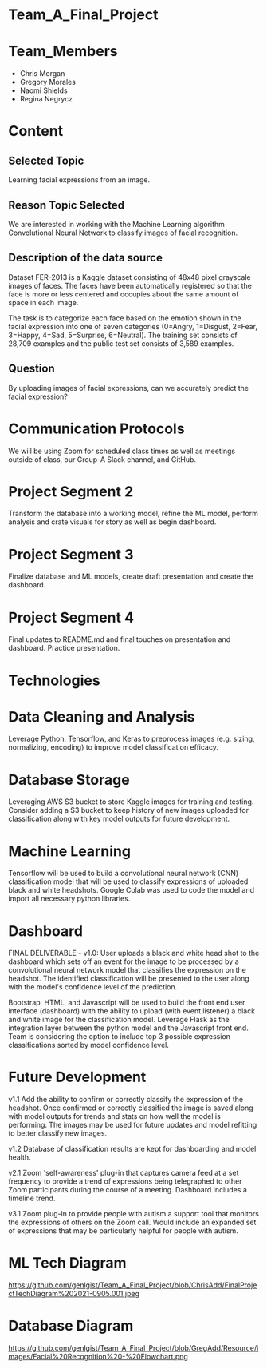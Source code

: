 # Team_A_Final_Project

# Team_Members
- Chris Morgan
- Gregory Morales
- Naomi Shields
- Regina Negrycz

# Content 

## Selected Topic

Learning facial expressions from an image.

## Reason Topic Selected

We are interested in working with the Machine Learning algorithm Convolutional Neural Network to classify images of facial recognition. 

## Description of the data source

Dataset FER-2013 is a Kaggle dataset consisting of 48x48 pixel grayscale images of faces. The faces have been automatically registered so that the face is more or less centered and occupies about the same amount of space in each image.

The task is to categorize each face based on the emotion shown in the facial expression into one of seven categories (0=Angry, 1=Disgust, 2=Fear, 3=Happy, 4=Sad, 5=Surprise, 6=Neutral). The training set consists of 28,709 examples and the public test set consists of 3,589 examples.

## Question

By uploading images of facial expressions, can we accurately predict the facial expression?

# Communication Protocols

We will be using Zoom for scheduled class times as well as meetings outside of class, our Group-A Slack channel, and GitHub.

# Project Segment 2

Transform the database into a working model, refine the ML model, perform analysis and crate visuals for story as well as begin dashboard.

# Project Segment 3

Finalize database and ML models, create draft presentation and create the dashboard.

# Project Segment 4

Final updates to README.md and final touches on presentation and dashboard.  Practice presentation.

# Technologies

# Data Cleaning and Analysis

Leverage Python, Tensorflow, and Keras to preprocess images (e.g. sizing, normalizing, encoding) to improve model classification efficacy.

# Database Storage

Leveraging AWS S3 bucket to store Kaggle images for training and testing. Consider adding a S3 bucket to keep history of new images uploaded for classification along with key model outputs for future development.

# Machine Learning

Tensorflow will be used to build a convolutional neural network (CNN) classification model that will be used to classify expressions of uploaded black and white headshots. Google Colab was used to code the model and import all necessary python libraries.

# Dashboard

FINAL DELIVERABLE - v1.0: User uploads a black and white head shot to the dashboard which sets off an event for the image to be processed by a convolutional neural network model that classifies the expression on the headshot. The identified classification will be presented to the user along with the model's confidence level of the prediction.

Bootstrap, HTML, and Javascript will be used to build the front end user interface (dashboard) with the ability to upload (with event listener) a black and white image for the classification model. Leverage Flask as the integration layer between the python model and the Javascript front end. Team is considering the option to include top 3 possible expression classifications sorted by model confidence level.

# Future Development

v1.1 Add the ability to confirm or correctly classify the expression of the headshot. Once confirmed or correctly classified the image is saved along with model outputs for trends and stats on how well the model is performing. The images may be used for future updates and model refitting to better classify new images.

v1.2 Database of classification results are kept for dashboarding and model health.

v2.1 Zoom 'self-awareness' plug-in that captures camera feed at a set frequency to provide a trend of expressions being telegraphed to other Zoom participants during the course of a meeting. Dashboard includes a timeline trend.

v3.1 Zoom plug-in to provide people with autism a support tool that monitors the expressions of others on the Zoom call. Would include an expanded set of expressions that may be particularly helpful for people with autism.

# ML Tech Diagram

https://github.com/genlgist/Team_A_Final_Project/blob/ChrisAdd/FinalProjectTechDiagram%202021-0905.001.jpeg

# Database Diagram

https://github.com/genlgist/Team_A_Final_Project/blob/GregAdd/Resource/images/Facial%20Recognition%20-%20Flowchart.png



